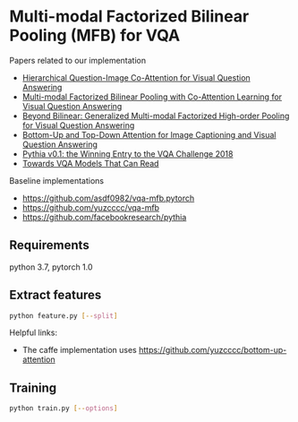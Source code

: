 # Multi-modal Factorized Bilinear Pooling (MFB) for VQA

Papers related to our implementation

- [Hierarchical Question-Image Co-Attention for Visual Question Answering](https://arxiv.org/abs/1606.00061)
- [Multi-modal Factorized Bilinear Pooling with Co-Attention Learning for Visual Question Answering](http://openaccess.thecvf.com/content_iccv_2017/html/Yu_Multi-Modal_Factorized_Bilinear_ICCV_2017_paper.html)
- [Beyond Bilinear: Generalized Multi-modal Factorized High-order Pooling for Visual Question Answering](https://arxiv.org/abs/1708.03619)
- [Bottom-Up and Top-Down Attention for Image Captioning and Visual Question Answering](https://arxiv.org/abs/1707.07998)
- [Pythia v0.1: the Winning Entry to the VQA Challenge 2018](https://arxiv.org/pdf/1807.09956.pdf)
- [Towards VQA Models That Can Read](https://textvqa.org/assets/paper/TextVQA.pdf)

Baseline implementations

- <https://github.com/asdf0982/vqa-mfb.pytorch>
- <https://github.com/yuzcccc/vqa-mfb>
- <https://github.com/facebookresearch/pythia>

## Requirements

python 3.7, pytorch 1.0

## Extract features

```bash
python feature.py [--split]
```

Helpful links:

- The caffe implementation uses <https://github.com/yuzcccc/bottom-up-attention>

## Training

```bash
python train.py [--options]
```
